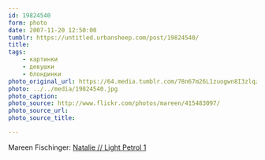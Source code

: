```yaml
---
id: 19824540
form: photo
date: 2007-11-20 12:50:00
tumblr: https://untitled.urbansheep.com/post/19824540/
title:
tags:
    - картинки
    - девушки
    - блондинки
photo_original_url: https://64.media.tumblr.com/78n67m26L1zuogwn8I3zlqz8_500.jpg
photo: ../../media/19824540.jpg
photo_caption:
photo_source: http://www.flickr.com/photos/mareen/415483097/
photo_source_url:
photo_source_title:

---
```


<p>Mareen Fischinger: <a href="http://www.flickr.com/photos/mareen/415483097/">Natalie // Light Petrol 1</a></p>
